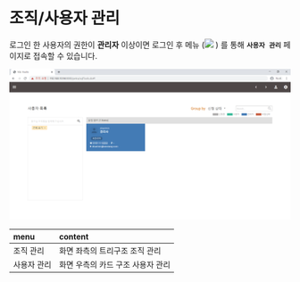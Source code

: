 # 조직/사용자 관리

 로그인 한 사용자의 권한이 **관리자** 이상이면 로그인 후 메뉴 \(![](https://lh4.googleusercontent.com/_QUyMJsbXEXBlwqoTJaEzL4WhZoyGNaEnJ1QH_VwStQ1GRH_wXVnHIorEv2ndZcA1QM9TAWMbJk1vGW1SI7CW09f43tWnQkgFfbMEpie_D7npDSzSjkWWV27h-WjOzFk-WlPy2RrN9Y) \) 를 통해 **`사용자 관리`** 페이지로 접속할 수 있습니다. 

![&#xC0AC;&#xC6A9;&#xC790; &#xAD00;&#xB9AC; &#xD654;&#xBA74;](../../.gitbook/assets/undefined.png)

| menu | content |
| :--- | :--- |
| 조직 관리   | 화면 좌측의 트리구조 조직 관리  |
| 사용자 관리  | 화면 우측의 카드 구조 사용자 관리  |



##  



##  









